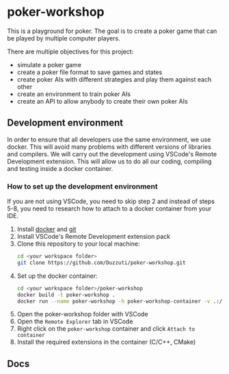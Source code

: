 # poker-workshop
This is a playground for poker.
The goal is to create a poker game that can be played by multiple computer players.

There are multiple objectives for this project:
- simulate a poker game
- create a poker file format to save games and states
- create poker AIs with different strategies and play them against each other
- create an environment to train poker AIs
- create an API to allow anybody to create their own poker AIs

## Development environment
In order to ensure that all developers use the same environment, we use docker. This will avoid many problems with different versions of libraries and compilers. We will carry out the development using VSCode's Remote Development extension. This will allow us to do all our coding, compiling and testing inside a docker container.

### How to set up the development environment
If you are not using VSCode, you need to skip step 2 and instead of steps 5-8, you need to research how to attach to a docker container from your IDE.

1. Install [docker](https://docs.docker.com/get-docker/) and [git](https://github.com/git-guides/install-git) 
1. Install VSCode's Remote Development extension pack
1. Clone this repository to your local machine:
    ```bash
    cd <your workspace folder>
    git clone https://github.com/Duzzuti/poker-workshop.git
    ```
1. Set up the docker container:
    ```bash
    cd <your workspace folder>/poker-workshop
    docker build -t poker-workshop .
    docker run --name poker-workshop -h poker-workshop-container -v .:/home/dev/poker-workshop -it poker-workshop
    ```
1. Open the poker-workshop folder with VSCode
1. Open the `Remote Explorer` tab in VSCode
1. Right click on the `poker-workshop` container and click `Attach to container`
1. Install the required extensions in the container (C/C++, CMake)

## Docs
